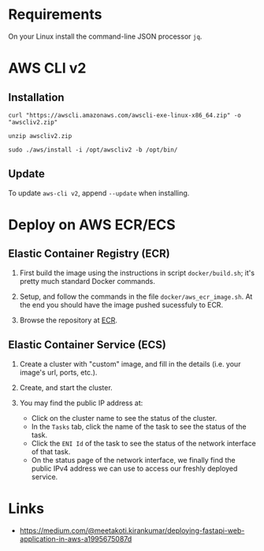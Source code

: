 
# Requirements

On your Linux install the command-line JSON processor `jq`.

# AWS CLI v2

## Installation

```curl "https://awscli.amazonaws.com/awscli-exe-linux-x86_64.zip" -o "awscliv2.zip"```

```unzip awscliv2.zip```

```sudo ./aws/install -i /opt/awscliv2 -b /opt/bin/```

## Update

To update `aws-cli v2`, append `--update` when installing.

# Deploy on AWS ECR/ECS

## Elastic Container Registry (ECR)

1. First build the image using the instructions in script `docker/build.sh`; it's pretty much standard Docker commands.

2. Setup, and follow the commands in the file `docker/aws_ecr_image.sh`. At the end you should have the image pushed sucessfuly to ECR.

3. Browse the repository at [ECR](https://eu-central-1.console.aws.amazon.com/ecr/repositories?region=eu-central-1).

## Elastic Container Service (ECS)

1. Create a cluster with "custom" image, and fill in the details (i.e. your image's url, ports, etc.).

2. Create, and start the cluster.

3. You may find the public IP address at:
    * Click on the cluster name to see the status of the cluster.
    * In the `Tasks` tab, click the name of the task to see the status of the task.
    * Click the `ENI Id` of the task to see the status of the network interface of that task.
    * On the status page of the network interface, we finally find the public IPv4 address we can use to access our freshly deployed service.

# Links

* https://medium.com/@meetakoti.kirankumar/deploying-fastapi-web-application-in-aws-a1995675087d

